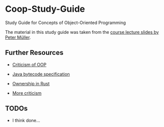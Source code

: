 # Coop-Study-Guide

Study Guide for Concepts of Object-Oriented Programming

The material in this study guide was taken from the [course lecture slides by Peter Müller](https://www.pm.inf.ethz.ch/education/courses/COOP.html).

## Further Resources

- [Criticism of OOP](https://www.youtube.com/watch?v=QM1iUe6IofM)

- [Java bytecode specification](https://www.coley.software/Recaf-documentation/use-bytecode-list.html)

- [Ownership in Rust](https://cognitive-engineering-lab.github.io/aquascope/)

- [More criticism](https://www.youtube.com/watch?v=dQw4w9WgXcQ)

## TODOs

- I think done...